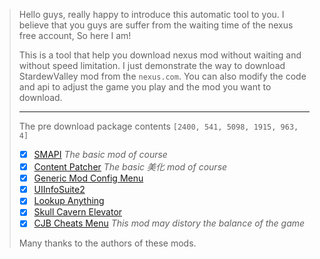 >
>
> Hello guys, really happy to introduce this automatic tool to you. I believe that you guys are suffer from the waiting time of the nexus free account, So here I am!
>
> This is a tool that help you download nexus mod without waiting and without speed limitation. I just demonstrate the way to download StardewValley mod from the `nexus.com`. You can also modify the code and api to adjust the game you play and the mod you want to download.
>
> ------
> 
> The pre download package contents `[2400, 541, 5098, 1915, 963, 4]`
> - [x] [SMAPI](https://www.nexusmods.com/stardewvalley/mods/2400)  *The basic mod of course*
> - [x] [Content Patcher](https://www.nexusmods.com/stardewvalley/mods/1915)  *The basic 美化 mod of course*
> - [x] [Generic Mod Config Menu](https://www.nexusmods.com/stardewvalley/mods/5098)
> - [x] [UIInfoSuite2](https://github.com/Annosz/UIInfoSuite2) 
> - [x] [Lookup Anything](https://www.nexusmods.com/stardewvalley/mods/541)
> - [x] [Skull Cavern Elevator](https://www.nexusmods.com/stardewvalley/mods/963)
> - [x] [CJB Cheats Menu](https://www.nexusmods.com/stardewvalley/mods/4) *This mod may distory the balance of the game*
> 
> Many thanks to the authors of these mods.
>

